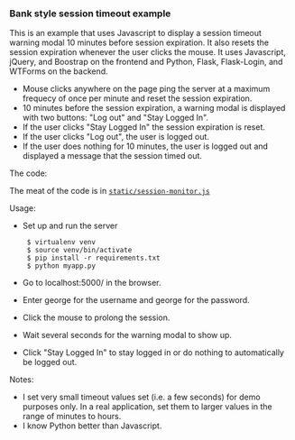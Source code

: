 ### Bank style session timeout example

This is an example that uses Javascript to display a session timeout
warning modal 10 minutes before session expiration. It also resets the
session expiration whenever the user clicks the mouse. It uses
Javascript, jQuery, and Boostrap on the frontend and Python, Flask,
Flask-Login, and WTForms on the backend.

 - Mouse clicks anywhere on the page ping the server at a maximum
   frequecy of once per minute and reset the session expiration.
 - 10 minutes before the session expiration, a warning modal is
   displayed with two buttons: "Log out" and "Stay Logged In".
 - If the user clicks "Stay Logged In" the session expiration is reset.
 - If the user clicks "Log out", the user is logged out.
 - If the user does nothing for 10 minutes, the user is logged out and
   displayed a message that the session timed out.

The code:

The meat of the code is in [`static/session-monitor.js`](https://github.com/saltycrane/session-timeout-example/blob/master/static/session-monitor.js)

Usage:

 - Set up and run the server
 
        $ virtualenv venv
        $ source venv/bin/activate
        $ pip install -r requirements.txt
        $ python myapp.py

 - Go to localhost:5000/ in the browser.
 - Enter george for the username and george for the password.
 - Click the mouse to prolong the session.
 - Wait several seconds for the warning modal to show up.
 - Click "Stay Logged In" to stay logged in or do nothing to automatically be logged out.

Notes:

 - I set very small timeout values set (i.e. a few seconds) for demo
   purposes only. In a real application, set them to larger values in
   the range of minutes to hours.
 - I know Python better than Javascript.
